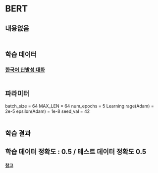 
# BERT
## 내용없음 <br/><br/>


## 학습 데이터 
### [한국어 단발성 대화](https://aihub.or.kr/opendata/keti-data/recognition-laguage/KETI-02-009)<br/><br/>


## 파라미터  
 batch_size = 64
 MAX_LEN = 64
 num_epochs = 5
 Learning rage(Adam) = 2e-5
 epsilon(Adam) = 1e-8
 seed_val = 42  <br/><br/>



## 학습 결과
## 학습 데이터 정확도 : 0.5 / 테스트 데이터 정확도 0.5


#### [참고](https://mccormickml.com/2019/07/22/BERT-fine-tuning/)
